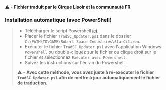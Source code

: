:warning: - **Fichier traduit par le Cirque Lisoir et la communauté FR**


### Installation automatique (avec PowerShell)
> - Télécharger le script Powershell [ici](https://cdn.discordapp.com/attachments/1105979484638826529/1193458062745415781/TradSC_Updater.ps1.ps1?ex=65acc96f&is=659a546f&hm=08d844007c9b46ad0d07b2737efa5e4c93c272574f4a77f687e9da0633f999b5&).
> - Placer le fichier `TradSC_Updater.ps1` dans le dossier `C:\PATH\TO\GAME\Robert Space Industries\StarCitizen`.
> - Exécuter le fichier `TradSC_Updater.ps1` avec  l'application Windows `Powershell` ou double-cliquez sur le fichier ou clique droit sur le fichier et sélectionnez `Exécuter avec Powershell`.
> - Suivez les instructions sur l'écran du Powershell.
> 
> :warning: - **Avec cette méthode, vous avez juste à ré-exécuter le fichier `TradSC_Updater.ps1` afin de mettre à jour automatiquement le fichier de traduction.**
